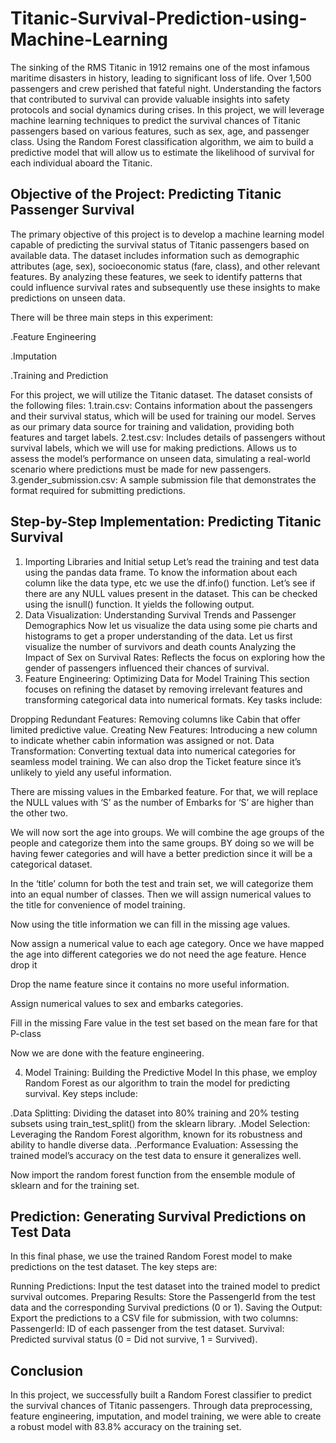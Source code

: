 # Titanic-Survival-Prediction-using-Machine-Learning
The sinking of the RMS Titanic in 1912 remains one of the most infamous maritime disasters in history, leading to significant loss of life. Over 1,500 passengers and crew perished that fateful night. Understanding the factors that contributed to survival can provide valuable insights into safety protocols and social dynamics during crises. In this project, we will leverage machine learning techniques to predict the survival chances of Titanic passengers based on various features, such as sex, age, and passenger class. Using the Random Forest classification algorithm, we aim to build a predictive model that will allow us to estimate the likelihood of survival for each individual aboard the Titanic.
## Objective of the Project: Predicting Titanic Passenger Survival
The primary objective of this project is to develop a machine learning model capable of predicting the survival status of Titanic passengers based on available data. The dataset includes information such as demographic attributes (age, sex), socioeconomic status (fare, class), and other relevant features. By analyzing these features, we seek to identify patterns that could influence survival rates and subsequently use these insights to make predictions on unseen data.

There will be three main steps in this experiment:

.Feature Engineering


.Imputation


.Training and Prediction

For this project, we will utilize the Titanic dataset. The dataset consists of the following files:
1.train.csv: Contains information about the passengers and their survival status, which will be used for training our model. Serves as our primary data source for training and validation, providing both features and target labels.
2.test.csv: Includes details of passengers without survival labels, which we will use for making predictions. Allows us to assess the model’s performance on unseen data, simulating a real-world scenario where predictions must be made for new passengers.
3.gender_submission.csv: A sample submission file that demonstrates the format required for submitting predictions.

## Step-by-Step Implementation: Predicting Titanic Survival
1. Importing Libraries and Initial setup
Let’s read the training and test data using the pandas data frame.
To know the information about each column like the data type, etc we use the df.info() function.
Let’s see if there are any NULL values present in the dataset. This can be checked using the isnull() function. It yields the following output.
2.  Data Visualization: Understanding Survival Trends and Passenger Demographics
Now let us visualize the data using some pie charts and histograms to get a proper understanding of the data.
Let us first visualize the number of survivors and death counts
Analyzing the Impact of Sex on Survival Rates: Reflects the focus on exploring how the gender of passengers influenced their chances of survival.
3. Feature Engineering: Optimizing Data for Model Training
This section focuses on refining the dataset by removing irrelevant features and transforming categorical data into numerical formats. Key tasks include:

Dropping Redundant Features: Removing columns like Cabin that offer limited predictive value.
Creating New Features: Introducing a new column to indicate whether cabin information was assigned or not.
Data Transformation: Converting textual data into numerical categories for seamless model training.
We can also drop the Ticket feature since it’s unlikely to yield any useful information.

There are missing values in the Embarked feature. For that, we will replace the NULL values with ‘S’ as the number of Embarks for ‘S’ are higher than the other two.

We will now sort the age into groups. We will combine the age groups of the people and categorize them into the same groups. BY doing so we will be having fewer categories and will have a better prediction since it will be a categorical dataset.

In the ‘title’ column for both the test and train set, we will categorize them into an equal number of classes. Then we will assign numerical values to the title for convenience of model training.

Now using the title information we can fill in the missing age values.

Now assign a numerical value to each age category. Once we have mapped the age into different categories we do not need the age feature. Hence drop it

Drop the name feature since it contains no more useful information.

Assign numerical values to sex and embarks categories.

Fill in the missing Fare value in the test set based on the mean fare for that P-class

Now we are done with the feature engineering.

4. Model Training: Building the Predictive Model
In this phase, we employ Random Forest as our algorithm to train the model for predicting survival. Key steps include:

.Data Splitting: Dividing the dataset into 80% training and 20% testing subsets using train_test_split() from the sklearn library.
.Model Selection: Leveraging the Random Forest algorithm, known for its robustness and ability to handle diverse data.
.Performance Evaluation: Assessing the trained model’s accuracy on the test data to ensure it generalizes well.

Now import the random forest function from the ensemble module of sklearn and for the training set.
   
## Prediction: Generating Survival Predictions on Test Data
In this final phase, we use the trained Random Forest model to make predictions on the test dataset. The key steps are:

Running Predictions: Input the test dataset into the trained model to predict survival outcomes.
Preparing Results: Store the PassengerId from the test data and the corresponding Survival predictions (0 or 1).
Saving the Output: Export the predictions to a CSV file for submission, with two columns:
PassengerId: ID of each passenger from the test dataset.
Survival: Predicted survival status (0 = Did not survive, 1 = Survived).

## Conclusion
In this project, we successfully built a Random Forest classifier to predict the survival chances of Titanic passengers. Through data preprocessing, feature engineering, imputation, and model training, we were able to create a robust model with 83.8% accuracy on the training set.


